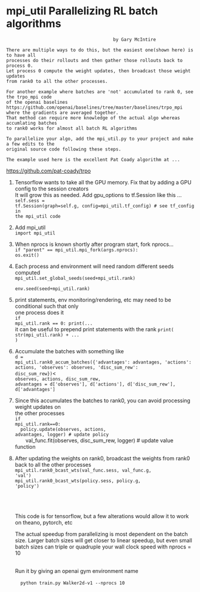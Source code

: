 

# mpi_util     Parallelizing RL batch algorithms
                                            by Gary McIntire

    There are multiple ways to do this, but the easiest one(shown here) is to have all 
    processes do their rollouts and then gather those rollouts back to process 0. 
    Let process 0 compute the weight updates, then broadcast those weight updates 
    from rank0 to all the other processes.

    For another example where batches are 'not' accumulated to rank 0, see the trpo_mpi code 
    of the openai baselines https://github.com/openai/baselines/tree/master/baselines/trpo_mpi  
    where the gradients are averaged together.
    That method can require more knowledge of the actual algo whereas accumlating batches 
    to rank0 works for almost all batch RL algorithms
    
    To parallelize your algo, add the mpi_util.py to your project and make a few edits to the 
    original source code following these steps. 
    
    The example used here is the excellent Pat Coady algorithm at ...
  
 <a href="https://github.com/pat-coady/trpo"> https://github.com/pat-coady/trpo</a>
    

1. Tensorflow wants to take all the GPU memory. Fix that by adding a GPU config to the session creators <br>
    It will grow this as needed. Add gpu_options to tf.Session like this ...<br>
    <code>self.sess = tf.Session(graph=self.g, config=mpi_util.tf_config)  # see tf_config in the mpi_util code 
    </code>

2. Add mpi_util<br>
	<code>import mpi_util</code>

3. When nprocs is known shortly after program start, fork nprocs...<br>
	<code>if "parent" == mpi_util.mpi_fork(args.nprocs): os.exit()</code>

4. Each process and environment will need random different seeds computed<br>
    <code>mpi_util.set_global_seeds(seed+mpi_util.rank)<br>
    env.seed(seed+mpi_util.rank)</code>

5. print statements, env monitoring/rendering, etc may need to be conditional such that only <br>
    one process does it<br>
    <code>if mpi_util.rank == 0: print(...</code><br>
    it can be useful to prepend print statements with the rank   <code>print( str(mpi_util.rank) + ... )</code>

6. Accumulate the batches with something like<br>
    <code>d = mpi_util.rank0_accum_batches({'advantages': advantages, 'actions': actions, 'observes': observes, 'disc_sum_rew': disc_sum_rew})</code><<br>
    <code>observes, actions, disc_sum_rew, advantages = d['observes'], d['actions'], d['disc_sum_rew'], d['advantages']</code>

7. Since this accumulates the batches to rank0, you can avoid processing weight updates on <br>
    the other processes<br>
    <code>if mpi_util.rank==0:</code><br>
        <code>&emsp;&emsp;policy.update(observes, actions, advantages, logger)  # update policy</code><br>
        &emsp;&emsp;val_func.fit(observes, disc_sum_rew, logger)  # update value function</code>

8. After updating the weights on rank0, broadcast the weights from rank0 back to all the other processes<br>
    <code>mpi_util.rank0_bcast_wts(val_func.sess, val_func.g, 'val')</code><br>
    <code>mpi_util.rank0_bcast_wts(policy.sess, policy.g, 'policy')</code><br><br><br><br>


    This code is for tensorflow, but a few alterations would allow it to work on theano, pytorch, etc

    The actual speedup from parallelizing is most dependent on the batch size. Larger batch sizes 
    will get closer to linear speedup, but even small batch sizes can triple or quadruple 
    your wall clock speed with nprocs = 10<br><br>
    
    Run it by giving an openai gym environment name<br><br>
        <code>&emsp;&emsp;python train.py Walker2d-v1 --nprocs 10

